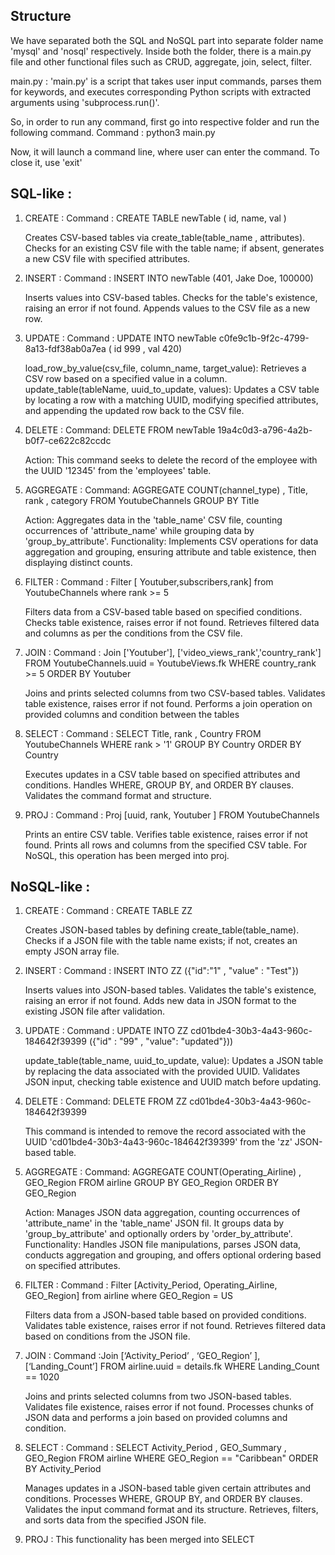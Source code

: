 ## Structure

We have separated both the SQL and NoSQL part into separate folder name 'mysql' and 'nosql' respectively. Inside both the folder, there is a main.py file and other functional files such as CRUD, aggregate, join, select, filter.

main.py : 'main.py' is a script that takes user input commands, parses them for keywords, and executes corresponding Python scripts with extracted arguments using 'subprocess.run()'.

So, in order to run any command, first go into respective folder and run the following command.
Command : python3 main.py

Now, it will launch a command line, where user can enter the command. To close it, use 'exit'

## SQL-like :

1. CREATE :
   Command : CREATE TABLE newTable ( id, name, val )

   Creates CSV-based tables via create_table(table_name , attributes).
   Checks for an existing CSV file with the table name; if absent, generates a new CSV file with specified attributes.

2. INSERT :
   Command : INSERT INTO newTable (401, Jake Doe, 100000)

   Inserts values into CSV-based tables.
   Checks for the table's existence, raising an error if not found.
   Appends values to the CSV file as a new row.

3. UPDATE :
   Command : UPDATE INTO newTable c0fe9c1b-9f2c-4799-8a13-fdf38ab0a7ea ( id 999 , val 420)

   load_row_by_value(csv_file, column_name, target_value): Retrieves a CSV row based on a specified value in a column.
   update_table(tableName, uuid_to_update, values): Updates a CSV table by locating a row with a matching UUID, modifying specified attributes, and appending the updated row back to the CSV file.

4. DELETE :
   Command: DELETE FROM newTable 19a4c0d3-a796-4a2b-b0f7-ce622c82ccdc

   Action: This command seeks to delete the record of the employee with the UUID '12345' from the 'employees' table.

5. AGGREGATE :
   Command: AGGREGATE COUNT(channel_type) , Title, rank , category FROM YoutubeChannels GROUP BY Title

   Action: Aggregates data in the 'table_name' CSV file, counting occurrences of 'attribute_name' while grouping data by 'group_by_attribute'.
   Functionality: Implements CSV operations for data aggregation and grouping, ensuring attribute and table existence, then displaying distinct counts.

6. FILTER :
   Command : Filter [ Youtuber,subscribers,rank] from YoutubeChannels where rank >= 5

   Filters data from a CSV-based table based on specified conditions.
   Checks table existence, raises error if not found.
   Retrieves filtered data and columns as per the conditions from the CSV file.

7. JOIN :
   Command : Join ['Youtuber'], ['video_views_rank','country_rank'] FROM YoutubeChannels.uuid = YoutubeViews.fk WHERE country_rank >= 5 ORDER BY Youtuber

   Joins and prints selected columns from two CSV-based tables.
   Validates table existence, raises error if not found.
   Performs a join operation on provided columns and condition between the tables

8. SELECT :
   Command : SELECT Title, rank , Country FROM YoutubeChannels WHERE rank > '1' GROUP BY Country ORDER BY Country

   Executes updates in a CSV table based on specified attributes and conditions.
   Handles WHERE, GROUP BY, and ORDER BY clauses.
   Validates the command format and structure.

9. PROJ :
   Command : Proj [uuid, rank, Youtuber ] FROM YoutubeChannels

   Prints an entire CSV table.
   Verifies table existence, raises error if not found.
   Prints all rows and columns from the specified CSV table.
   For NoSQL, this operation has been merged into proj.

## NoSQL-like :

1. CREATE :
   Command : CREATE TABLE ZZ

   Creates JSON-based tables by defining create_table(table_name).
   Checks if a JSON file with the table name exists; if not, creates an empty JSON array file.

2. INSERT :
   Command : INSERT INTO ZZ ({"id":"1" , "value" : "Test"})

   Inserts values into JSON-based tables.
   Validates the table's existence, raising an error if not found.
   Adds new data in JSON format to the existing JSON file after validation.

3. UPDATE :
   Command : UPDATE INTO ZZ cd01bde4-30b3-4a43-960c-184642f39399 ({"id" : "99" , "value": "updated"}))  
   
   update_table(table_name, uuid_to_update, value): Updates a JSON table by replacing the data associated with the provided UUID.
   Validates JSON input, checking table existence and UUID match before updating.

4. DELETE :
   Command: DELETE FROM ZZ cd01bde4-30b3-4a43-960c-184642f39399

   This command is intended to remove the record associated with the UUID 'cd01bde4-30b3-4a43-960c-184642f39399' from the 'zz' JSON-based table.

5. AGGREGATE :
   Command: AGGREGATE COUNT(Operating_Airline) , GEO_Region FROM airline GROUP BY GEO_Region ORDER BY GEO_Region

   Action: Manages JSON data aggregation, counting occurrences of 'attribute_name' in the 'table_name' JSON fil. It groups data by 'group_by_attribute' and optionally orders by 'order_by_attribute'.
   Functionality: Handles JSON file manipulations, parses JSON data, conducts aggregation and grouping, and offers optional ordering based on specified attributes.

6. FILTER :
   Command : Filter [Activity_Period, Operating_Airline, GEO_Region] from airline where GEO_Region = US

   Filters data from a JSON-based table based on provided conditions.
   Validates table existence, raises error if not found.
   Retrieves filtered data based on conditions from the JSON file.

7. JOIN :
   Command :Join [‘Activity_Period’ , ‘GEO_Region’ ], [‘Landing_Count’] FROM airline.uuid = details.fk WHERE Landing_Count == 1020

   Joins and prints selected columns from two JSON-based tables.
   Validates file existence, raises error if not found.
   Processes chunks of JSON data and performs a join based on provided columns and condition.

8. SELECT :
   Command : SELECT Activity_Period , GEO_Summary , GEO_Region FROM airline WHERE GEO_Region == "Caribbean" ORDER BY Activity_Period

   Manages updates in a JSON-based table given certain attributes and conditions.
   Processes WHERE, GROUP BY, and ORDER BY clauses.
   Validates the input command format and its structure.
   Retrieves, filters, and sorts data from the specified JSON file.

9. PROJ :
   This functionality has been merged into SELECT
